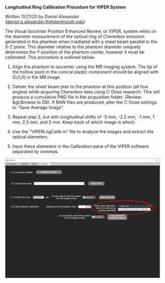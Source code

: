 **Longitudinal Ring Calibration Procedure for VIPER System**

_Written 11/21/20 by Daniel Alexander (_[_daniel.a.alexander.th@dartmouth.edu_](mailto:daniel.a.alexander.th@dartmouth.edu)_)_

The Visual Isocenter Position Enhanced Review, or VIPER, system relies on the diameter measurement of the optical ring of Cherenkov emission generated in the phantom when irradiated with a sheet beam parallel to the X-Z plane. This diameter relative to the phantom diameter uniquely determines the Y-position of the phantom center, however it must be calibrated. This procedure is outlined below:

1. Align the phantom to isocenter using the MR imaging system. The tip of the hollow point in the conical plastic component should be aligned with [0,0,0] in the MR image.

1. Deliver the sheet beam plan to the phantom at this position (all four angles) while acquiring Cherenkov data using C-Dose research. This will produce a cumulative PNG file in the acquisition folder. (Review-\&gt;Browse to DB). If RAW files are produced, alter the C-Dose settings to &quot;Save Average Image&quot;.

1. Repeat step 2, but with longitudinal shifts of -5 mm, -2.5 mm, -1 mm, 1 mm, 2.5 mm, and 5 mm. Keep track of which image is which.

1. Use the &quot;VIPERLngCalib.m&quot; file to Analyze the images and extract the optical diameters.

1. Input these diameters in the Calibration pane of the VIPER software separated by commas.

![Longitudinal Calib Screenshot](calib_screenshot.png)

